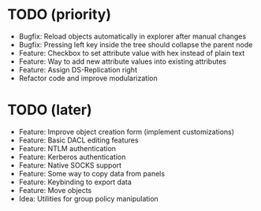 # TODO (priority)

* Bugfix: Reload objects automatically in explorer after manual changes
* Bugfix: Pressing left key inside the tree should collapse the parent node
* Feature: Checkbox to set attribute value with hex instead of plain text
* Feature: Way to add new attribute values into existing attributes
* Feature: Assign DS-Replication right
* Refactor code and improve modularization

# TODO (later)

* Feature: Improve object creation form (implement customizations)
* Feature: Basic DACL editing features
* Feature: NTLM authentication
* Feature: Kerberos authentication
* Feature: Native SOCKS support
* Feature: Some way to copy data from panels
* Feature: Keybinding to export data
* Feature: Move objects
* Idea: Utilities for group policy manipulation

